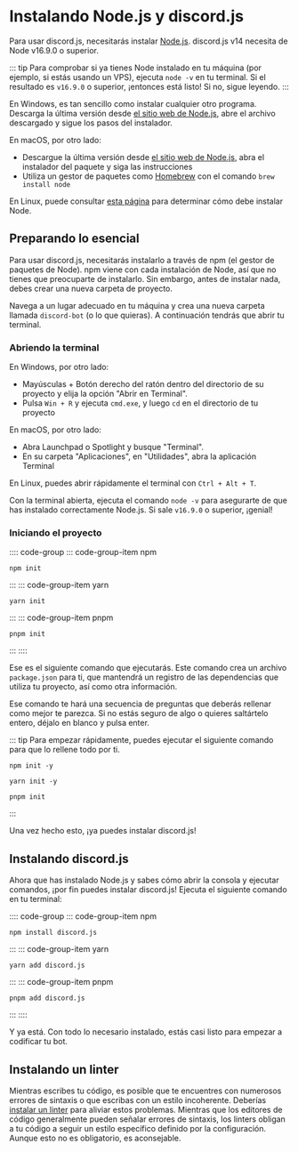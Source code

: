 # Instalando Node.js y discord.js

Para usar discord.js, necesitarás instalar [Node.js](https://nodejs.org/). discord.js v14 necesita de Node v16.9.0 o superior.

::: tip
Para comprobar si ya tienes Node instalado en tu máquina (por ejemplo, si estás usando un VPS), ejecuta `node -v` en tu terminal. Si el resultado es `v16.9.0` o superior, ¡entonces está listo! Si no, sigue leyendo.
:::

En Windows, es tan sencillo como instalar cualquier otro programa. Descarga la última versión desde [el sitio web de Node.js](https://nodejs.org/), abre el archivo descargado y sigue los pasos del instalador.

En macOS, por otro lado:

- Descargue la última versión desde [el sitio web de Node.js](https://nodejs.org/), abra el instalador del paquete y siga las instrucciones
- Utiliza un gestor de paquetes como [Homebrew](https://brew.sh/) con el comando `brew install node`

En Linux, puede consultar [esta página](https://nodejs.org/es/download/package-manager/) para determinar cómo debe instalar Node.

## Preparando lo esencial

Para usar discord.js, necesitarás instalarlo a través de npm (el gestor de paquetes de Node). npm viene con cada instalación de Node, así que no tienes que preocuparte de instalarlo. Sin embargo, antes de instalar nada, debes crear una nueva carpeta de proyecto.

Navega a un lugar adecuado en tu máquina y crea una nueva carpeta llamada `discord-bot` (o lo que quieras). A continuación tendrás que abrir tu terminal.

### Abriendo la terminal

En Windows, por otro lado:

- Mayúsculas + Botón derecho del ratón dentro del directorio de su proyecto y elija la opción "Abrir en Terminal".
- Pulsa `Win + R` y ejecuta `cmd.exe`, y luego `cd` en el directorio de tu proyecto

En macOS, por otro lado:

- Abra Launchpad o Spotlight y busque "Terminal".
- En su carpeta "Aplicaciones", en "Utilidades", abra la aplicación Terminal

En Linux, puedes abrir rápidamente el terminal con `Ctrl + Alt + T`.

Con la terminal abierta, ejecuta el comando `node -v` para asegurarte de que has instalado correctamente Node.js. Si sale `v16.9.0` o superior, ¡genial!

### Iniciando el proyecto

:::: code-group
::: code-group-item npm

```sh:no-line-numbers
npm init
```

:::
::: code-group-item yarn

```sh:no-line-numbers
yarn init
```

:::
::: code-group-item pnpm

```sh:no-line-numbers
pnpm init
```

:::
::::

Ese es el siguiente comando que ejecutarás. Este comando crea un archivo `package.json` para ti, que mantendrá un registro de las dependencias que utiliza tu proyecto, así como otra información.

Ese comando te hará una secuencia de preguntas que deberás rellenar como mejor te parezca. Si no estás seguro de algo o quieres saltártelo entero, déjalo en blanco y pulsa enter.

::: tip
Para empezar rápidamente, puedes ejecutar el siguiente comando para que lo rellene todo por ti.

<CodeGroup>
  <CodeGroupItem title="npm">

```sh:no-line-numbers
npm init -y
```

</CodeGroupItem>
  <CodeGroupItem title="yarn">

```sh:no-line-numbers
yarn init -y
```

</CodeGroupItem>
  <CodeGroupItem title="pnpm">

```sh:no-line-numbers
pnpm init
```

</CodeGroupItem>
</CodeGroup>
:::

Una vez hecho esto, ¡ya puedes instalar discord.js!

## Instalando discord.js

Ahora que has instalado Node.js y sabes cómo abrir la consola y ejecutar comandos, ¡por fin puedes instalar discord.js! Ejecuta el siguiente comando en tu terminal:

:::: code-group
::: code-group-item npm

```sh:no-line-numbers
npm install discord.js
```

:::
::: code-group-item yarn

```sh:no-line-numbers
yarn add discord.js
```

:::
::: code-group-item pnpm

```sh:no-line-numbers
pnpm add discord.js
```

:::
::::

Y ya está. Con todo lo necesario instalado, estás casi listo para empezar a codificar tu bot.

## Instalando un linter

Mientras escribes tu código, es posible que te encuentres con numerosos errores de sintaxis o que escribas con un estilo incoherente. Deberías [instalar un linter](/preparations/setting-up-a-linter.md) para aliviar estos problemas. Mientras que los editores de código generalmente pueden señalar errores de sintaxis, los linters obligan a tu código a seguir un estilo específico definido por la configuración. Aunque esto no es obligatorio, es aconsejable.
